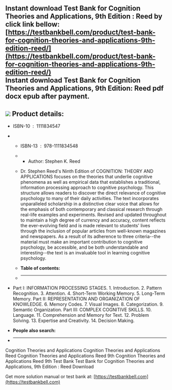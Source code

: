 Instant download **Test Bank for Cognition Theories and Applications, 9th Edition : Reed** by click link bellow:  
[https://testbankbell.com/product/test-bank-for-cognition-theories-and-applications-9th-edition-reed/](https://testbankbell.com/product/test-bank-for-cognition-theories-and-applications-9th-edition-reed/)  
**Instant download Test Bank for Cognition Theories and Applications, 9th Edition: Reed pdf docx epub after payment.**
----------------------------------------------------------------------------------------------------------------------


![](https://testbankbell.com/wp-content/uploads/2023/05/cognition-theories-and-applications-reed-9th-tb.jpg)
**Product details:**
--------------------


* ISBN-10 ‏ : ‎ 1111834547
* * ISBN-13 ‏ : ‎ 978-1111834548
  * * Author: Stephen K. Reed
   
  * Dr. Stephen Reed's Ninth Edition of COGNITION: THEORY AND APPLICATIONS focuses on the theories that underlie cognitive phenomena as well as empirical data that establishes a traditional, information processing approach to cognitive psychology. This structure allows readers to discover the direct relevance of cognitive psychology to many of their daily activities. The text incorporates unparalleled scholarship in a distinctive clear voice that allows for the emphasis of both contemporary and classical research through real-life examples and experiments. Revised and updated throughout to maintain a high degree of currency and accuracy, content reflects the ever-evolving field and is made relevant to students' lives through the inclusion of popular articles from well-known magazines and newspapers. As a result of its adherence to three criteria--the material must make an important contribution to cognitive psychology, be accessible, and be both understandable and interesting--the text is an invaluable tool in learning cognitive psychology.
  * **Table of contents:**
  * ----------------------
 
* Part I: INFORMATION PROCESSING STAGES. 1. Introduction. 2. Pattern Recognition. 3. Attention. 4. Short-Term Working Memory. 5. Long-Term Memory. Part II: REPRESENTATION AND ORGANIZATION OF KNOWLEDGE. 6. Memory Codes. 7. Visual Images. 8. Categorization. 9. Semantic Organization. Part III: COMPLEX COGNITIVE SKILLS. 10. Language. 11. Comprehension and Memory for Text. 12. Problem Solving. 13. Expertise and Creativity. 14. Decision Making.
* **People also search:**
* -----------------------

Cognition Theories and Applications
Cognition Theories and Applications Reed
Cognition Theories and Applications Reed 9th
Cognition Theories and Applications Reed 9th Test Bank
Test Bank for Cognition Theories and Applications, 9th Edition : Reed Download

   Get more solution manual or test bank at: [https://testbankbell.com](https://testbankbell.com)
